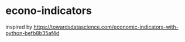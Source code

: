 # econo-indicators

inspired by https://towardsdatascience.com/economic-indicators-with-python-befb8b35af4d 
